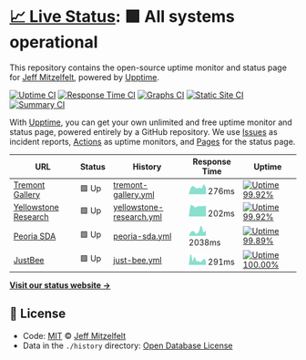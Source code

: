 # [📈 Live Status](https://jmitz.github.io/upTime): <!--live status--> **🟩 All systems operational**

This repository contains the open-source uptime monitor and status page for [Jeff Mitzelfelt](https://jmitz.github.io/upTime), powered by [Upptime](https://github.com/upptime/upptime).

[![Uptime CI](https://github.com/koj-co/upptime/workflows/Uptime%20CI/badge.svg)](https://github.com/koj-co/upptime/actions?query=workflow%3A%22Uptime+CI%22)
[![Response Time CI](https://github.com/koj-co/upptime/workflows/Response%20Time%20CI/badge.svg)](https://github.com/koj-co/upptime/actions?query=workflow%3A%22Response+Time+CI%22)
[![Graphs CI](https://github.com/koj-co/upptime/workflows/Graphs%20CI/badge.svg)](https://github.com/koj-co/upptime/actions?query=workflow%3A%22Graphs+CI%22)
[![Static Site CI](https://github.com/koj-co/upptime/workflows/Static%20Site%20CI/badge.svg)](https://github.com/koj-co/upptime/actions?query=workflow%3A%22Static+Site+CI%22)
[![Summary CI](https://github.com/koj-co/upptime/workflows/Summary%20CI/badge.svg)](https://github.com/koj-co/upptime/actions?query=workflow%3A%22Summary+CI%22)

With [Upptime](https://upptime.js.org), you can get your own unlimited and free uptime monitor and status page, powered entirely by a GitHub repository. We use [Issues](https://github.com/jmitz/upTime/issues) as incident reports, [Actions](https://github.com/jmitz/upTime/actions) as uptime monitors, and [Pages](https://jmitz.github.io/upTime) for the status page.

<!--start: status pages-->
<!-- This summary is generated by Upptime (https://github.com/upptime/upptime) -->
<!-- Do not edit this manually, your changes will be overwritten -->

| URL                                                   | Status | History                                                                                                     | Response Time                                                                             | Uptime                                                                                                                                                                                                                            |
| ----------------------------------------------------- | ------ | ----------------------------------------------------------------------------------------------------------- | ----------------------------------------------------------------------------------------- | --------------------------------------------------------------------------------------------------------------------------------------------------------------------------------------------------------------------------------- |
| [Tremont Gallery](http://www.tremontgallery.com)      | 🟩 Up  | [tremont-gallery.yml](https://github.com/jmitz/upTime/commits/master/history/tremont-gallery.yml)           | <img alt="Response time graph" src="./graphs/tremont-gallery.png" height="20"> 276ms      | [![Uptime 99.92%](https://img.shields.io/endpoint?url=https%3A%2F%2Fraw.githubusercontent.com%2Fjmitz%2FupTime%2Fmaster%2Fapi%2Ftremont-gallery%2Fuptime.json)](https://jmitz.github.io/upTime/history/tremont-gallery)           |
| [Yellowstone Research](http://yellowstone.jdmitz.com) | 🟩 Up  | [yellowstone-research.yml](https://github.com/jmitz/upTime/commits/master/history/yellowstone-research.yml) | <img alt="Response time graph" src="./graphs/yellowstone-research.png" height="20"> 202ms | [![Uptime 99.92%](https://img.shields.io/endpoint?url=https%3A%2F%2Fraw.githubusercontent.com%2Fjmitz%2FupTime%2Fmaster%2Fapi%2Fyellowstone-research%2Fuptime.json)](https://jmitz.github.io/upTime/history/yellowstone-research) |
| [Peoria SDA](http://peoriasda.org)                    | 🟩 Up  | [peoria-sda.yml](https://github.com/jmitz/upTime/commits/master/history/peoria-sda.yml)                     | <img alt="Response time graph" src="./graphs/peoria-sda.png" height="20"> 2038ms          | [![Uptime 99.89%](https://img.shields.io/endpoint?url=https%3A%2F%2Fraw.githubusercontent.com%2Fjmitz%2FupTime%2Fmaster%2Fapi%2Fpeoria-sda%2Fuptime.json)](https://jmitz.github.io/upTime/history/peoria-sda)                     |
| [JustBee](https://shop.justbee.us/)                   | 🟩 Up  | [just-bee.yml](https://github.com/jmitz/upTime/commits/master/history/just-bee.yml)                         | <img alt="Response time graph" src="./graphs/just-bee.png" height="20"> 291ms             | [![Uptime 100.00%](https://img.shields.io/endpoint?url=https%3A%2F%2Fraw.githubusercontent.com%2Fjmitz%2FupTime%2Fmaster%2Fapi%2Fjust-bee%2Fuptime.json)](https://jmitz.github.io/upTime/history/just-bee)                        |

<!--end: status pages-->

[**Visit our status website →**](https://jmitz.github.io/upTime)

## 📄 License

- Code: [MIT](./LICENSE) © [Jeff Mitzelfelt](https://jmitz.github.io/upTime)
- Data in the `./history` directory: [Open Database License](https://opendatacommons.org/licenses/odbl/1-0/)

